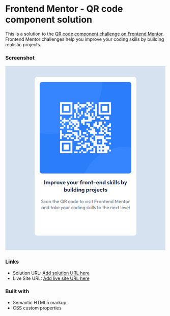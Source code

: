 # Frontend Mentor - QR code component solution

This is a solution to the [QR code component challenge on Frontend Mentor](https://www.frontendmentor.io/challenges/qr-code-component-iux_sIO_H). Frontend Mentor challenges help you improve your coding skills by building realistic projects. 

### Screenshot

![](./images/qr-code-preview.png.png)

### Links

- Solution URL: [Add solution URL here](https://github.com/ryanhoran1985/qr-code-component/)
- Live Site URL: [Add live site URL here](https://incomparable-cannoli-217067.netlify.app/)

### Built with

- Semantic HTML5 markup
- CSS custom properties
